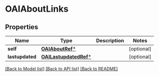 # OAIAboutLinks

## Properties
Name | Type | Description | Notes
------------ | ------------- | ------------- | -------------
**self** | [**OAIAboutRef***](OAIAboutRef.md) |  | [optional] 
**lastupdated** | [**OAILastupdatedRef***](OAILastupdatedRef.md) |  | [optional] 

[[Back to Model list]](../README.md#documentation-for-models) [[Back to API list]](../README.md#documentation-for-api-endpoints) [[Back to README]](../README.md)


